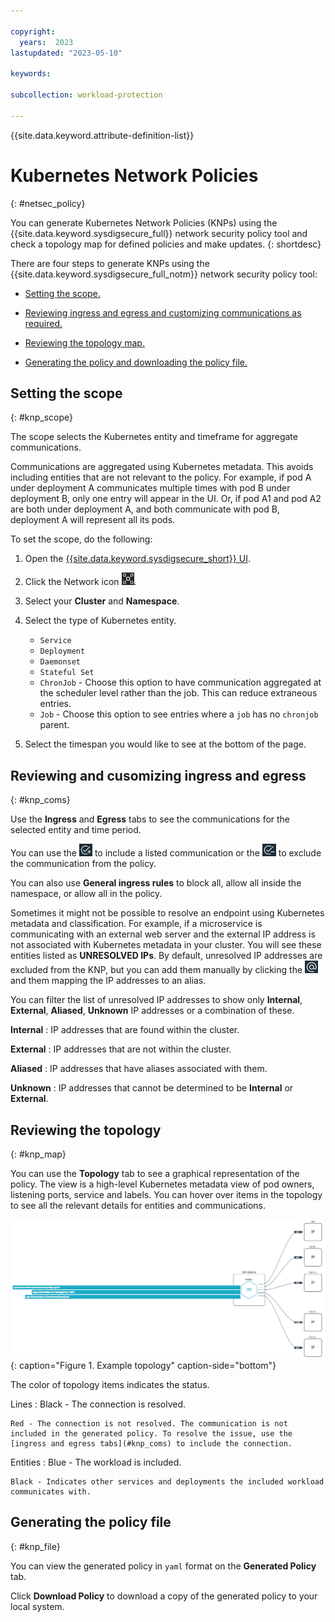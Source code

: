 ```yaml
---

copyright:
  years:  2023
lastupdated: "2023-05-10"

keywords:

subcollection: workload-protection

---
```


{{site.data.keyword.attribute-definition-list}}

# Kubernetes Network Policies
{: #netsec_policy}

You can generate Kubernetes Network Policies (KNPs) using the {{site.data.keyword.sysdigsecure_full}} network security policy tool and check a topology map for defined policies and make updates.
{: shortdesc}

There are four steps to generate KNPs using the {{site.data.keyword.sysdigsecure_full_notm}} network security policy tool:

* [Setting the scope.](#knp_scope)

* [Reviewing ingress and egress and customizing communications as required.](#knp_coms)

* [Reviewing the topology map.](#knp_map)

* [Generating the policy and downloading the policy file.](#knp_file)

## Setting the scope
{: #knp_scope}

The scope selects the Kubernetes entity and timeframe for aggregate communications.

Communications are aggregated using Kubernetes metadata.  This avoids including entities that are not relevant to the policy. For example, if pod A under deployment A communicates multiple times with pod B under deployment B, only one entry will appear in the UI. Or, if pod A1 and pod A2 are both under deployment A, and both communicate with pod B, deployment A will represent all its pods.

To set the scope, do the following:

1. Open the [{{site.data.keyword.sysdigsecure_short}} UI](/docs/workload-protection?topic=workload-protection-launch).

2. Click the Network icon ![Network icon](/images/network.png "Network").

3. Select your **Cluster** and **Namespace**.

4. Select the type of Kubernetes entity.

    * `Service`
    * `Deployment`
    * `Daemonset`
    * `Stateful Set`
    * `ChronJob` - Choose this option to have communication aggregated at the scheduler level rather than the job. This can reduce extraneous entries.
    * `Job` - Choose this option to see entries where a `job` has no `chronjob` parent.

5. Select the timespan you would like to see at the bottom of the page.


## Reviewing and cusomizing ingress and egress
{: #knp_coms}

Use the **Ingress** and **Egress** tabs to see the communications for the selected entity and time period.

You can use the ![Include icon](/images/include.png "Include") to include a listed communication or the ![Exclude icon](/images/exclude.png "Enclude") to exclude the communication from the policy.

You can also use **General ingress rules** to block all, allow all inside the namespace, or allow all in the policy.

Sometimes it might not be possible to resolve an endpoint using Kubernetes metadata and classification. For example, if a microservice is communicating with an external web server and the external IP address is not associated with Kubernetes metadata in your cluster.  You will see these entities listed as **UNRESOLVED IPs**. By default, unresolved IP addresses are excluded from the KNP, but you can add them manually by clicking the ![Map IP icon](/images/map_ip.png "Map IP") and them mapping the IP addresses to an alias.

You can filter the list of unresolved IP addresses to show only **Internal**, **External**, **Aliased**, **Unknown** IP addresses or a combination of these.

**Internal**
:   IP addresses that are found within the cluster.

**External**
:   IP addresses that are not within the cluster.

**Aliased**
:   IP addresses that have aliases associated with them.

**Unknown**
:   IP addresses that cannot be determined to be **Internal** or **External**.

## Reviewing the topology
{: #knp_map}

You can use the **Topology** tab to see a graphical representation of the policy.  The view is a high-level Kubernetes metadata view of pod owners, listening ports, service and labels. You can hover over items in the topology to see all the relevant details for entities and communications.

![Example topology](images/sample-topology.png "Example topology diagram showing entities and communications"){: caption="Figure 1. Example topology" caption-side="bottom"}

The color of topology items indicates the status.

Lines
:   Black - The connection is resolved.

    Red - The connection is not resolved. The communication is not included in the generated policy. To resolve the issue, use the [ingress and egress tabs](#knp_coms) to include the connection.

Entities
:   Blue - The workload is included.

    Black - Indicates other services and deployments the included workload communicates with.

## Generating the policy file
{: #knp_file}

You can view the generated policy in `yaml` format on the **Generated Policy** tab.

Click **Download Policy** to download a copy of the generated policy to your local system.
